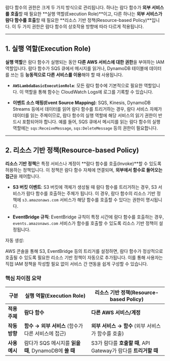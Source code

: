 
람다 함수의 권한은 크게 두 가지 방식으로 관리됩니다. 하나는 람다 함수가 **외부 서비스를 호출**할 때 필요한 **실행 역할(Execution Role)**이고, 다른 하나는 **외부 서비스가 람다 함수를 호출**할 때 필요한 **리소스 기반 정책(Resource-based Policy)**입니다. 이 두 가지 권한은 람다 함수의 상호작용 방향에 따라 다르게 적용됩니다.

---

## 1. 실행 역할(Execution Role)

**실행 역할**은 람다 함수가 실행되는 동안 **다른 AWS 서비스에 대한 권한**을 부여하는 IAM 역할입니다. 람다 함수가 SQS 큐에서 메시지를 읽거나, DynamoDB 테이블에 데이터를 쓰는 등 **능동적으로 다른 서비스를 이용**해야 할 때 사용됩니다.

- **`AWSLambdaBasicExecutionRole`**: 모든 람다 함수에 기본적으로 필요한 역할입니다. 이 역할을 통해 함수는 CloudWatch Logs에 로그를 기록할 수 있습니다.
    
- **이벤트 소스 매핑(Event Source Mapping)**: SQS, Kinesis, DynamoDB Streams 등에서 데이터를 읽어 람다 함수를 트리거하는 경우, 람다 서비스 자체가 데이터를 읽는 주체이므로, 람다 함수의 실행 역할에 해당 서비스의 읽기 권한이 반드시 포함되어야 합니다. 예를 들어, SQS 큐에서 메시지를 읽는 람다 함수의 실행 역할에는 `sqs:ReceiveMessage`, `sqs:DeleteMessage` 등의 권한이 필요합니다.

---

## 2. 리소스 기반 정책(Resource-based Policy)

**리소스 기반 정책**은 특정 서비스나 계정이 **람다 함수를 호출(Invoke)**할 수 있도록 허용하는 정책입니다. 이 정책은 람다 함수 자체에 연결되며, **외부에서 함수로 들어오는 접근**을 제어합니다.

- **S3 버킷 이벤트**: S3 버킷에 객체가 생성될 때 람다 함수를 트리거하는 경우, S3 서비스가 람다 함수를 호출하는 주체가 됩니다. 이 경우, 람다 함수의 리소스 기반 정책에 `s3.amazonaws.com` 서비스가 해당 함수를 호출할 수 있다는 권한이 명시됩니다.
    
- **EventBridge 규칙**: EventBridge 규칙이 특정 시간에 람다 함수를 호출하는 경우, `events.amazonaws.com` 서비스가 함수를 호출할 수 있도록 리소스 기반 정책이 설정됩니다.

자동 생성:

AWS 콘솔을 통해 S3, EventBridge 등의 트리거를 설정하면, 람다 함수가 정상적으로 호출될 수 있도록 필요한 리소스 기반 정책이 자동으로 추가됩니다. 이를 통해 사용자는 직접 IAM 정책을 작성할 필요 없이 서비스 간 연동을 쉽게 구성할 수 있습니다.

### 핵심 차이점 요약

|구분|실행 역할(Execution Role)|리소스 기반 정책(Resource-based Policy)|
|---|---|---|
|**적용 주체**|**람다 함수**|**다른 AWS 서비스/계정**|
|**작동 방향**|**함수 → 외부 서비스** (함수가 다른 서비스에 접근)|**외부 서비스 → 함수** (외부 서비스가 함수를 호출)|
|**사용 예시**|람다가 SQS 메시지를 **읽을 때**, DynamoDB에 **쓸 때**|S3가 람다를 **호출할 때**, API Gateway가 람다를 **트리거할 때**|